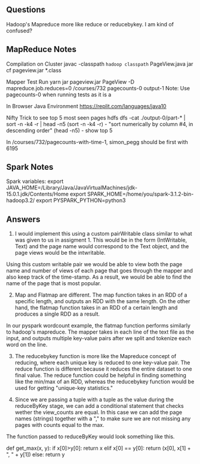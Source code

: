 ## Questions 

Hadoop's Mapreduce more like reduce or reducebykey. I am kind of confused?

## MapReduce Notes

Compilation on Cluster
    javac -classpath `hadoop classpath` PageView.java
    jar cf pageview.jar *.class

Mapper Test Run
    yarn jar pageview.jar PageView -D mapreduce.job.reduces=0 /courses/732
    pagecounts-0 output-1
    Note: Use pagecounts-0 when running tests as it is a 

In Browser Java Environment
    https://replit.com/languages/java10

Nifty Trick to see top 5 most seen pages
    hdfs dfs -cat ./output-0/part-* | sort -n -k4 -r | head -n5
    (sort -n -k4 -r) - "sort numerically by column #4, in descending order"
    (head -n5) - show top 5

In /courses/732/pagecounts-with-time-1, simon_pegg should be first with 6195

## Spark Notes

Spark variables:
    export JAVA_HOME=/Library/Java/JavaVirtualMachines/jdk-15.0.1.jdk/Contents/Home
    export SPARK_HOME=/home/you/spark-3.1.2-bin-hadoop3.2/
    export PYSPARK_PYTHON=python3
    
## Answers 

1. I would implement this using a custom pairWritable class similar to what was given to us in assigment 1. This would be in the form (IntWritable, Text) and the page name would correspond to the Text object, and the page views would be the intwritable. 

Using this custom writable pair we would be able to view both the page name and number of views of each page that goes through the mapper and also keep track of the time-stamp. As a result, we would be able to find the name of the page that is most popular.

2. Map and Flatmap are different. The map function takes in an RDD of a specific length, and outputs an RDD with the same length. On the other hand, the flatmap function takes in an RDD of a certain length and produces a single RDD as a result.

In our pyspark wordcount example, the flatmap function performs similarly to hadoop's mapreduce. The mapper takes in each line of the text file as the input, and outputs multiple key-value pairs after we split and tokenize each word on the line. 

3. The reducebykey function is more like the Mapreduce concept of reducing, where each unique key is reduced to one key-value pair. The reduce function is different because it reduces the entire dataset to one final value. The reduce function could be helpful in finding something like the min/max of an RDD, whereas the reducebykey function would be used for getting "unique-key statistics."

4. Since we are passing a tuple with a tuple as the value during the reduceByKey stage, we can add a conditional statement that checks wether the view_counts are equal. In this case we can add the page names (strings) together with a "," to make sure we are not missing any pages with counts equal to the max.

The function passed to reduceByKey would look something like this.

def get_max(x, y):
    if x[0]>y[0]:
        return x
    elif x[0] == y[0]:
        return (x[0], x[1] + ", " + y[1])
    else:
        return y